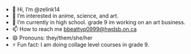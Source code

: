 - 👋 Hi, I’m @zelink14
- 👀 I’m interested in anime, science, and art.
- 🌱 I’m currently in high school. grade 9
  im working on an art business.
- 📫 How to reach me  bbeattyp0999@hwdsb.on.ca
- 😄 Pronouns:  they/them/she/her
- ⚡ Fun fact: I am doing collage level courses in grade 9.

<!---
zelink14/zelink14 is a ✨ special ✨ repository because its `README.md` (this file) appears on your GitHub profile.
You can click the Preview link to take a look at your changes.
--->
